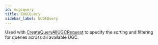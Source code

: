 ```yaml
---
id: eugcquery
title: EUGCQuery
sidebar_label: EUGCQuery
---
```


Used with [CreateQueryAllUGCRequest](../../../steam/steam.steamsdk/tsteamugc/#method-createqueryallugcrequestulongquerytypeeugcquery-matchingematchingugctypefiletypeeugcmatchingugctype-creatorappiduint-consumerappiduint-pageuint) to specify the sorting and filtering for queries across all available UGC.


